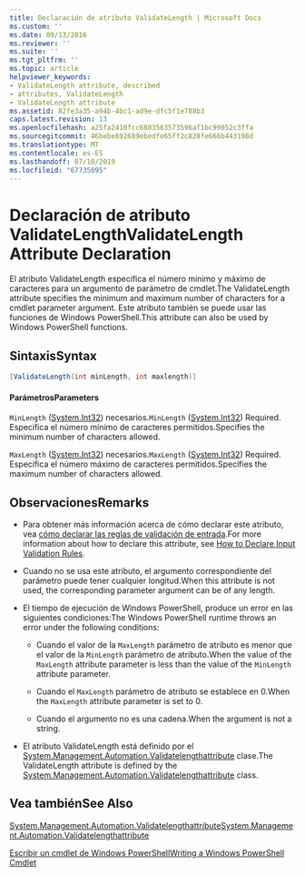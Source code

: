 ```yaml
---
title: Declaración de atributo ValidateLength | Microsoft Docs
ms.custom: ''
ms.date: 09/13/2016
ms.reviewer: ''
ms.suite: ''
ms.tgt_pltfrm: ''
ms.topic: article
helpviewer_keywords:
- ValidateLength attribute, described
- attributes, ValidateLength
- ValidateLength attribute
ms.assetid: 82fe3a35-a94b-4bc1-ad9e-dfc5f1e788b3
caps.latest.revision: 13
ms.openlocfilehash: a25fa2410fcc6803563573596af1bc99052c3ffa
ms.sourcegitcommit: 46bebe692689ebedfe65ff2c828fe666b443198d
ms.translationtype: MT
ms.contentlocale: es-ES
ms.lasthandoff: 07/10/2019
ms.locfileid: "67735095"
---
```

# <a name="validatelength-attribute-declaration"></a><span data-ttu-id="cad07-102">Declaración de atributo ValidateLength</span><span class="sxs-lookup"><span data-stu-id="cad07-102">ValidateLength Attribute Declaration</span></span>

<span data-ttu-id="cad07-103">El atributo ValidateLength especifica el número mínimo y máximo de caracteres para un argumento de parámetro de cmdlet.</span><span class="sxs-lookup"><span data-stu-id="cad07-103">The ValidateLength attribute specifies the minimum and maximum number of characters for a cmdlet parameter argument.</span></span> <span data-ttu-id="cad07-104">Este atributo también se puede usar las funciones de Windows PowerShell.</span><span class="sxs-lookup"><span data-stu-id="cad07-104">This attribute can also be used by Windows PowerShell functions.</span></span>

## <a name="syntax"></a><span data-ttu-id="cad07-105">Sintaxis</span><span class="sxs-lookup"><span data-stu-id="cad07-105">Syntax</span></span>

```csharp
[ValidateLength(int minLength, int maxlength)]
```

#### <a name="parameters"></a><span data-ttu-id="cad07-106">Parámetros</span><span class="sxs-lookup"><span data-stu-id="cad07-106">Parameters</span></span>

<span data-ttu-id="cad07-107">`MinLength` ([System.Int32](/dotnet/api/System.Int32)) necesarios.</span><span class="sxs-lookup"><span data-stu-id="cad07-107">`MinLength` ([System.Int32](/dotnet/api/System.Int32)) Required.</span></span> <span data-ttu-id="cad07-108">Especifica el número mínimo de caracteres permitidos.</span><span class="sxs-lookup"><span data-stu-id="cad07-108">Specifies the minimum number of characters allowed.</span></span>

<span data-ttu-id="cad07-109">`MaxLength` ([System.Int32](/dotnet/api/System.Int32)) necesarios.</span><span class="sxs-lookup"><span data-stu-id="cad07-109">`MaxLength` ([System.Int32](/dotnet/api/System.Int32)) Required.</span></span> <span data-ttu-id="cad07-110">Especifica el número máximo de caracteres permitidos.</span><span class="sxs-lookup"><span data-stu-id="cad07-110">Specifies the maximum number of characters allowed.</span></span>

## <a name="remarks"></a><span data-ttu-id="cad07-111">Observaciones</span><span class="sxs-lookup"><span data-stu-id="cad07-111">Remarks</span></span>

- <span data-ttu-id="cad07-112">Para obtener más información acerca de cómo declarar este atributo, vea [cómo declarar las reglas de validación de entrada](./how-to-validate-parameter-input.md).</span><span class="sxs-lookup"><span data-stu-id="cad07-112">For more information about how to declare this attribute, see [How to Declare Input Validation Rules](./how-to-validate-parameter-input.md).</span></span>

- <span data-ttu-id="cad07-113">Cuando no se usa este atributo, el argumento correspondiente del parámetro puede tener cualquier longitud.</span><span class="sxs-lookup"><span data-stu-id="cad07-113">When this attribute is not used, the corresponding parameter argument can be of any length.</span></span>

- <span data-ttu-id="cad07-114">El tiempo de ejecución de Windows PowerShell, produce un error en las siguientes condiciones:</span><span class="sxs-lookup"><span data-stu-id="cad07-114">The Windows PowerShell runtime throws an error under the following conditions:</span></span>

    - <span data-ttu-id="cad07-115">Cuando el valor de la `MaxLength` parámetro de atributo es menor que el valor de la `MinLength` parámetro de atributo.</span><span class="sxs-lookup"><span data-stu-id="cad07-115">When the value of the `MaxLength` attribute parameter is less than the value of the `MinLength` attribute parameter.</span></span>

    - <span data-ttu-id="cad07-116">Cuando el `MaxLength` parámetro de atributo se establece en 0.</span><span class="sxs-lookup"><span data-stu-id="cad07-116">When the `MaxLength` attribute parameter is set to 0.</span></span>

    - <span data-ttu-id="cad07-117">Cuando el argumento no es una cadena.</span><span class="sxs-lookup"><span data-stu-id="cad07-117">When the argument is not a string.</span></span>

- <span data-ttu-id="cad07-118">El atributo ValidateLength está definido por el [System.Management.Automation.Validatelengthattribute](/dotnet/api/System.Management.Automation.ValidateLengthAttribute) clase.</span><span class="sxs-lookup"><span data-stu-id="cad07-118">The ValidateLength attribute is defined by the [System.Management.Automation.Validatelengthattribute](/dotnet/api/System.Management.Automation.ValidateLengthAttribute) class.</span></span>

## <a name="see-also"></a><span data-ttu-id="cad07-119">Vea también</span><span class="sxs-lookup"><span data-stu-id="cad07-119">See Also</span></span>

[<span data-ttu-id="cad07-120">System.Management.Automation.Validatelengthattribute</span><span class="sxs-lookup"><span data-stu-id="cad07-120">System.Management.Automation.Validatelengthattribute</span></span>](/dotnet/api/System.Management.Automation.ValidateLengthAttribute)

[<span data-ttu-id="cad07-121">Escribir un cmdlet de Windows PowerShell</span><span class="sxs-lookup"><span data-stu-id="cad07-121">Writing a Windows PowerShell Cmdlet</span></span>](./writing-a-windows-powershell-cmdlet.md)

